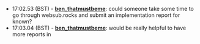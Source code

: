 * <a id="17:02.53">17:02.53 (BST)</a> - __[ben_thatmustbeme](https://github.com/ben_thatmustbeme)__: could someone take some time to go through websub.rocks and submit an implementation report for known?
* <a id="17:03.04">17:03.04 (BST)</a> - __[ben_thatmustbeme](https://github.com/ben_thatmustbeme)__: would be really helpful to have more reports in
